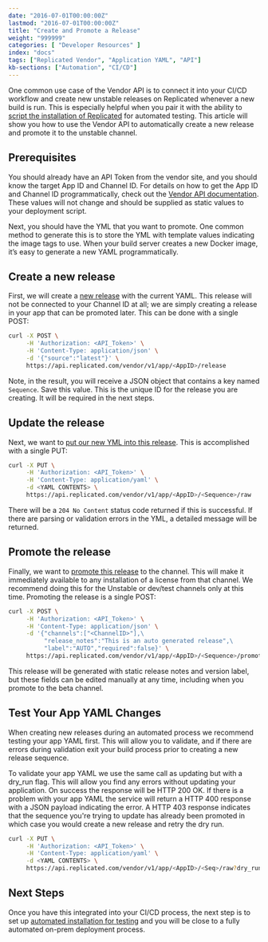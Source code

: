 ```yaml
---
date: "2016-07-01T00:00:00Z"
lastmod: "2016-07-01T00:00:00Z"
title: "Create and Promote a Release"
weight: "999999"
categories: [ "Developer Resources" ]
index: "docs"
tags: ["Replicated Vendor", "Application YAML", "API"]
kb-sections: ["Automation", "CI/CD"]
---
```


One common use case of the Vendor API is to connect it into your CI/CD workflow and create new unstable releases on Replicated whenever a new build is run. This is especially helpful when you pair it with the ability to [script the installation of Replicated](/docs/kb/developer-resources/automate-install/) for automated testing. This article will show you how to use the Vendor API to automatically create a new release and promote it to the unstable channel.

## Prerequisites

You should already have an API Token from the vendor site, and you should know the target App ID and Channel ID. For details on how to get the App ID and Channel ID programmatically, check out the [Vendor API documentation](https://replicated-vendor-api.readme.io/v1.0/reference). These values will not change and should be supplied as static values to your deployment script.

Next, you should have the YML that you want to promote. One common method to generate this is to store the YML with template values indicating the image tags to use. When your build server creates a new Docker image, it’s easy to generate a new YAML programmatically.

## Create a new release

First, we will create a [new release](https://replicated-vendor-api.readme.io/v1.0/reference#release) with the current YAML. This release will not be connected to your Channel ID at all; we are simply creating a release in your app that can be promoted later. This can be done with a single POST:

```bash
curl -X POST \
     -H 'Authorization: <API_Token>' \
     -H 'Content-Type: application/json' \
     -d '{"source":"latest"}' \
     https://api.replicated.com/vendor/v1/app/<AppID>/release
```

Note, in the result, you will receive a JSON object that contains a key named `Sequence`. Save this value. This is the unique ID for the release you are creating. It will be required in the next steps.

## Update the release

Next, we want to [put our new YML into this release](https://replicated-vendor-api.readme.io/v1.0/reference#release). This is accomplished with a single PUT:

```bash
curl -X PUT \
     -H 'Authorization: <API_Token>' \
     -H 'Content-Type: application/yaml' \
     -d <YAML CONTENTS> \
     https://api.replicated.com/vendor/v1/app/<AppID>/<Sequence>/raw
```

There will be a `204 No Content` status code returned if this is successful. If there are parsing or validation errors in the YML, a detailed message will be returned.

## Promote the release

Finally, we want to [promote this release](https://replicated-vendor-api.readme.io/v1.0/reference#promotereleaseproperties-1) to the channel. This will make it immediately available to any installation of a license from that channel. We recommend doing this for the Unstable or dev/test channels only at this time. Promoting the release is a single POST:

```bash
curl -X POST \
     -H 'Authorization: <API_Token>' \
     -H 'Content-Type: application/json' \
     -d '{"channels":["<ChannelID>"],\
          "release_notes":"This is an auto generated release",\
          "label":"AUTO","required":false}' \
     https://api.replicated.com/vendor/v1/app/<AppID>/<Sequence>/promote
```
This release will be generated with static release notes and version label, but these fields can be edited manually
at any time, including when you promote to the beta channel.

## Test Your App YAML Changes

When creating new releases during an automated process we recommend testing your app YAML first. This will allow you to validate, and if there are errors during validation exit your build process prior to creating a new release sequence.

To validate your app YAML we use the same call as updating but with a dry_run flag. This will allow you find any errors without updating your application. On success the response will be HTTP 200 OK. If there is a problem with your app YAML the service will return a HTTP 400 response with a JSON payload indicating the error. A HTTP 403 response indicates that the sequence you're trying to update has already been promoted in which case you would create a new release and retry the dry run.

```bash
curl -X PUT \
     -H 'Authorization: <API_Token>' \
     -H 'Content-Type: application/yaml' \
     -d <YAML CONTENTS> \
     https://api.replicated.com/vendor/v1/app/<AppID>/<Seq>/raw?dry_run=1
```


## Next Steps

Once you have this integrated into your CI/CD process, the next step is to set up [automated installation for testing](/docs/kb/developer-resources/automate-install/) and you will be close to a fully automated on-prem deployment process.
